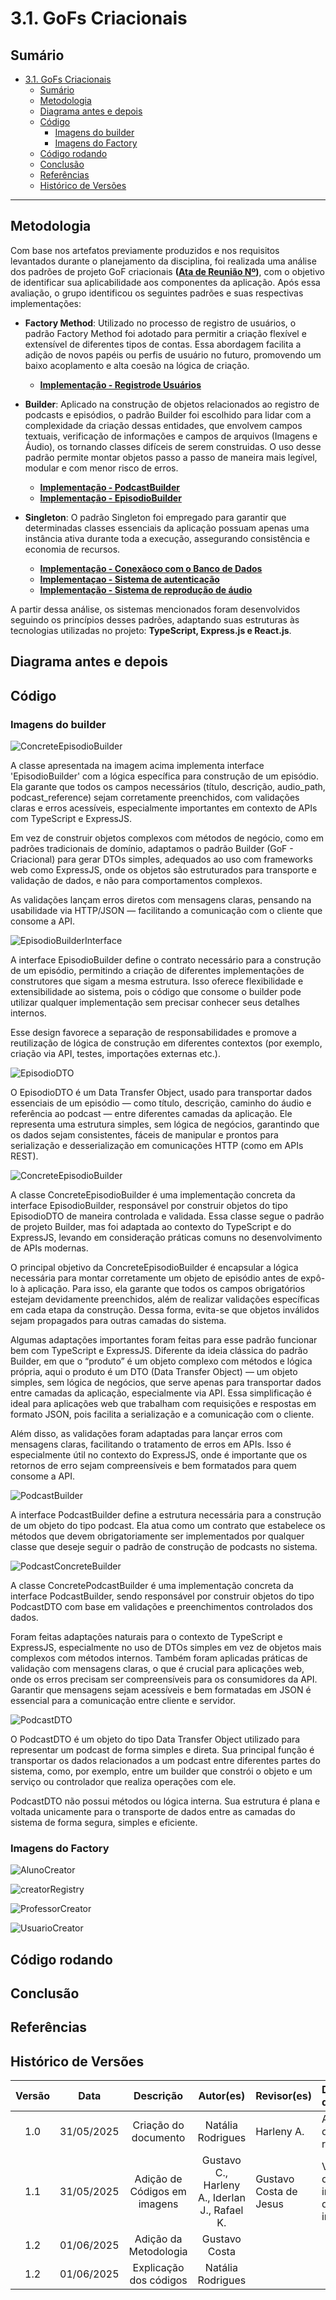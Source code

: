 # 3.1. GoFs Criacionais

## Sumário
- [3.1. GoFs Criacionais](#31-gofs-criacionais)
  - [Sumário](#sumário)
  - [Metodologia](#metodologia)
  - [Diagrama antes e depois](#diagrama-antes-e-depois)
  - [Código](#código)
    - [Imagens do builder](#imagens-do-builder)
    - [Imagens do Factory](#imagens-do-factory)
  - [Código rodando](#código-rodando)
  - [Conclusão](#conclusão)
  - [Referências](#referências)
  - [Histórico de Versões](#histórico-de-versões)

---

## Metodologia

Com base nos artefatos previamente produzidos e nos requisitos levantados durante o planejamento da disciplina, foi realizada uma análise dos padrões de projeto GoF criacionais **([Ata de Reunião Nº](http://localhost/))**, com o objetivo de identificar sua aplicabilidade aos componentes da aplicação. Após essa avaliação, o grupo identificou os seguintes padrões e suas respectivas implementações:

- **Factory Method**: Utilizado no processo de registro de usuários, o padrão Factory Method foi adotado para permitir a criação flexível e extensível de diferentes tipos de contas. Essa abordagem facilita a adição de novos papéis ou perfis de usuário no futuro, promovendo um baixo acoplamento e alta coesão na lógica de criação. 
  - [**Implementação - Registrode Usuários**](https://github.com/UnBArqDsw2025-1-Turma01/2025.1-T01-_G7_FCTEPodcast/tree/main/fctepodcast-backend/src/factory/usuario)

- **Builder**: Aplicado na construção de objetos relacionados ao registro de podcasts e episódios, o padrão Builder foi escolhido para lidar com a complexidade da criação dessas entidades, que envolvem campos textuais, verificação de informações e campos de arquivos (Imagens e Áudio), os tornando classes difíceis de serem construidas. O uso desse padrão permite montar objetos passo a passo de maneira mais legível, modular e com menor risco de erros.
  - [**Implementação - PodcastBuilder**](https://github.com/UnBArqDsw2025-1-Turma01/2025.1-T01-_G7_FCTEPodcast/tree/main/fctepodcast-backend/src/builder/Episodio)
  - [**Implementação - EpisodioBuilder**](https://github.com/UnBArqDsw2025-1-Turma01/2025.1-T01-_G7_FCTEPodcast/blob/main/fctepodcast-backend/src/builder/Podcast/PodcastBuilder.ts)
 
- **Singleton**: O padrão Singleton foi empregado para garantir que determinadas classes essenciais da aplicação possuam apenas uma instância ativa durante toda a execução, assegurando consistência e economia de recursos. 
  - [**Implementação - Conexãoco com o Banco de Dados**](https://github.com/UnBArqDsw2025-1-Turma01/2025.1-T01-_G7_FCTEPodcast/tree/main/fctepodcast-backend/src/builder)
  - [**Implementaçao - Sistema de autenticação**](https://github.com/UnBArqDsw2025-1-Turma01/2025.1-T01-_G7_FCTEPodcast/blob/main/fctepodcast-frontend/src/context/auth/AuthContext.tsx)
  - [**Implementação - Sistema de reprodução de áudio**](https://github.com/UnBArqDsw2025-1-Turma01/2025.1-T01-_G7_FCTEPodcast/blob/main/fctepodcast-frontend/src/context/player/PlayerContext.tsx)

A partir dessa análise, os sistemas mencionados foram desenvolvidos seguindo os princípios desses padrões, adaptando suas estruturas às tecnologias utilizadas no projeto: **TypeScript, Express.js e React.js**.


## Diagrama antes e depois

## Código
### Imagens do builder

![ConcreteEpisodioBuilder](/_media/Builder/Builder/ConcreteEpisodioBuilder.png)

A classe apresentada na imagem acima implementa interface 'EpisodioBuilder' com a lógica específica para construção de um episódio. Ela garante que todos os campos necessários (título, descrição, audio_path, podcast_reference) sejam corretamente preenchidos, com validações claras e erros acessíveis, especialmente importantes em contexto de APIs com TypeScript e ExpressJS.

Em vez de construir objetos complexos com métodos de negócio, como em padrões tradicionais de domínio, adaptamos o padrão Builder (GoF - Criacional) para gerar DTOs simples, adequados ao uso com frameworks web como ExpressJS, onde os objetos são estruturados para transporte e validação de dados, e não para comportamentos complexos.

As validações lançam erros diretos com mensagens claras, pensando na usabilidade via HTTP/JSON — facilitando a comunicação com o cliente que consome a API.


![EpisodioBuilderInterface](/_media/Builder/Builder/EpisodioBuilderInterface.png)

A interface EpisodioBuilder define o contrato necessário para a construção de um episódio, permitindo a criação de diferentes implementações de construtores que sigam a mesma estrutura. Isso oferece flexibilidade e extensibilidade ao sistema, pois o código que consome o builder pode utilizar qualquer implementação sem precisar conhecer seus detalhes internos.

Esse design favorece a separação de responsabilidades e promove a reutilização de lógica de construção em diferentes contextos (por exemplo, criação via API, testes, importações externas etc.).

![EpisodioDTO](/_media/Builder/Builder/EpisodioDTO.png)

O EpisodioDTO é um Data Transfer Object, usado para transportar dados essenciais de um episódio — como título, descrição, caminho do áudio e referência ao podcast — entre diferentes camadas da aplicação. Ele representa uma estrutura simples, sem lógica de negócios, garantindo que os dados sejam consistentes, fáceis de manipular e prontos para serialização e desserialização em comunicações HTTP (como em APIs REST).

![ConcreteEpisodioBuilder](/_media/Builder/Builder/ConcreteEpisodioBuilder.png)

A classe ConcreteEpisodioBuilder é uma implementação concreta da interface EpisodioBuilder, responsável por construir objetos do tipo EpisodioDTO de maneira controlada e validada. Essa classe segue o padrão de projeto Builder, mas foi adaptada ao contexto do TypeScript e do ExpressJS, levando em consideração práticas comuns no desenvolvimento de APIs modernas.

O principal objetivo da ConcreteEpisodioBuilder é encapsular a lógica necessária para montar corretamente um objeto de episódio antes de expô-lo à aplicação. Para isso, ela garante que todos os campos obrigatórios estejam devidamente preenchidos, além de realizar validações específicas em cada etapa da construção. Dessa forma, evita-se que objetos inválidos sejam propagados para outras camadas do sistema.

Algumas adaptações importantes foram feitas para esse padrão funcionar bem com TypeScript e ExpressJS. Diferente da ideia clássica do padrão Builder, em que o “produto” é um objeto complexo com métodos e lógica própria, aqui o produto é um DTO (Data Transfer Object) — um objeto simples, sem lógica de negócios, que serve apenas para transportar dados entre camadas da aplicação, especialmente via API. Essa simplificação é ideal para aplicações web que trabalham com requisições e respostas em formato JSON, pois facilita a serialização e a comunicação com o cliente.

Além disso, as validações foram adaptadas para lançar erros com mensagens claras, facilitando o tratamento de erros em APIs. Isso é especialmente útil no contexto do ExpressJS, onde é importante que os retornos de erro sejam compreensíveis e bem formatados para quem consome a API.

![PodcastBuilder](/_media/Builder/Builder/PodcastBuilder.png)

A interface PodcastBuilder define a estrutura necessária para a construção de um objeto do tipo podcast. Ela atua como um contrato que estabelece os métodos que devem obrigatoriamente ser implementados por qualquer classe que deseje seguir o padrão de construção de podcasts no sistema.

![PodcastConcreteBuilder](_media/Builder/Builder/PodcastConcreteBuilder.png)

A classe ConcretePodcastBuilder é uma implementação concreta da interface PodcastBuilder, sendo responsável por construir objetos do tipo PodcastDTO com base em validações e preenchimentos controlados dos dados. 

Foram feitas adaptações naturais para o contexto de TypeScript e ExpressJS, especialmente no uso de DTOs simples em vez de objetos mais complexos com métodos internos. Também foram aplicadas práticas de validação com mensagens claras, o que é crucial para aplicações web, onde os erros precisam ser compreensíveis para os consumidores da API. Garantir que mensagens sejam acessíveis e bem formatadas em JSON é essencial para a comunicação entre cliente e servidor.

![PodcastDTO](_media/Builder/Builder/PodcastDTO.png)

O PodcastDTO é um objeto do tipo Data Transfer Object utilizado para representar um podcast de forma simples e direta. Sua principal função é transportar os dados relacionados a um podcast entre diferentes partes do sistema, como, por exemplo, entre um builder que constrói o objeto e um serviço ou controlador que realiza operações com ele.

PodcastDTO não possui métodos ou lógica interna. Sua estrutura é plana e voltada unicamente para o transporte de dados entre as camadas do sistema de forma segura, simples e eficiente.

### Imagens do Factory

![AlunoCreator](_media/Factory/Factory/AlunoCreator.png)

![creatorRegistry](_media/Factory/Factory/creatorRegistry.png)

![ProfessorCreator](_media/Factory/Factory/ProfessorCreator.png)

![UsuarioCreator](_media/Factory/Factory/UsuarioCreator.png)

## Código rodando

## Conclusão

## Referências

## Histórico de Versões

| Versão |    Data    |        Descrição         |    Autor(es)    |  Revisor(es)     |  Detalhes da Revisão  |  
| :----: | :--------: | :----------------------: | :-------------: | :----------------| :---------------------|
|  1.0   | 31/05/2025 |   Criação do documento   | Natália Rodrigues | Harleny A. | Arquiteura de pastas revisada |
|  1.1   | 31/05/2025 |   Adição de Códigos em imagens   | Gustavo C., Harleny A., Iderlan J., Rafael K. | Gustavo Costa de Jesus | Verificação de inserção de imagens|
| 1.2    | 01/06/2025 | Adição da Metodologia | Gustavo Costa | 
| 1.2    | 01/06/2025 | Explicação dos códigos | Natália Rodrigues | 
